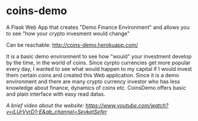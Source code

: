 # coins-demo
A Flask Web App that creates "Demo Finance Environment" and  allows you to see "how your crypto invesment would change"

Can be reachable: http://coins-demo.herokuapp.com/

It is a basic demo environment to see how "would" your investment develop by the time, in the world of coins. Since cyrpto currencies  get more popular every day, I wanted to see what would happen to my capital if I would invest them certain coins and created this Web application. Since it is a demo environment and there are many crypto currency investor who has less knowledge about finance, dynamics of coins etc. CoinsDemo offers basic and plain interface with easy read datas.

*A brief video about the website: https://www.youtube.com/watch?v=iLUrVvrD1-E&ab_channel=SevketSefer*
